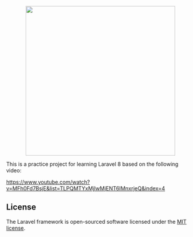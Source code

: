 <p align="center"><a href="https://laravel.com" target="_blank"><img src="https://raw.githubusercontent.com/laravel/art/master/logo-lockup/5%20SVG/2%20CMYK/1%20Full%20Color/laravel-logolockup-cmyk-red.svg" width="400"></a></p>

This is a practice project for learning Laravel 8 based on the following video: 

https://www.youtube.com/watch?v=MFh0Fd7BsjE&list=TLPQMTYxMjIwMjENT6lMnxrjeQ&index=4

## License

The Laravel framework is open-sourced software licensed under the [MIT license](https://opensource.org/licenses/MIT).
